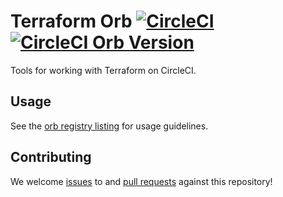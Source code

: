 # Terraform Orb [![CircleCI](https://circleci.com/gh/mafuyuk/terraform-orb.svg?style=svg)](https://circleci.com/gh/mafuyuk/terraform-orb)[![CircleCI Orb Version](https://img.shields.io/badge/endpoint.svg?url=https://badges.circleci.io/orb/mafuyuk/terraform)](https://circleci.com/orbs/registry/orb/mafuyuk/terraform)
Tools for working with Terraform on CircleCI.

## Usage

See the [orb registry listing](http://circleci.com/orbs/registry/orb/mafuyuk/terraform) for usage guidelines.

## Contributing

We welcome [issues](https://github.com/mafuyuk/terraform-orb/issues) to and [pull requests](https://github.com/mafuyuk/terraform-orb/pulls) against this repository!